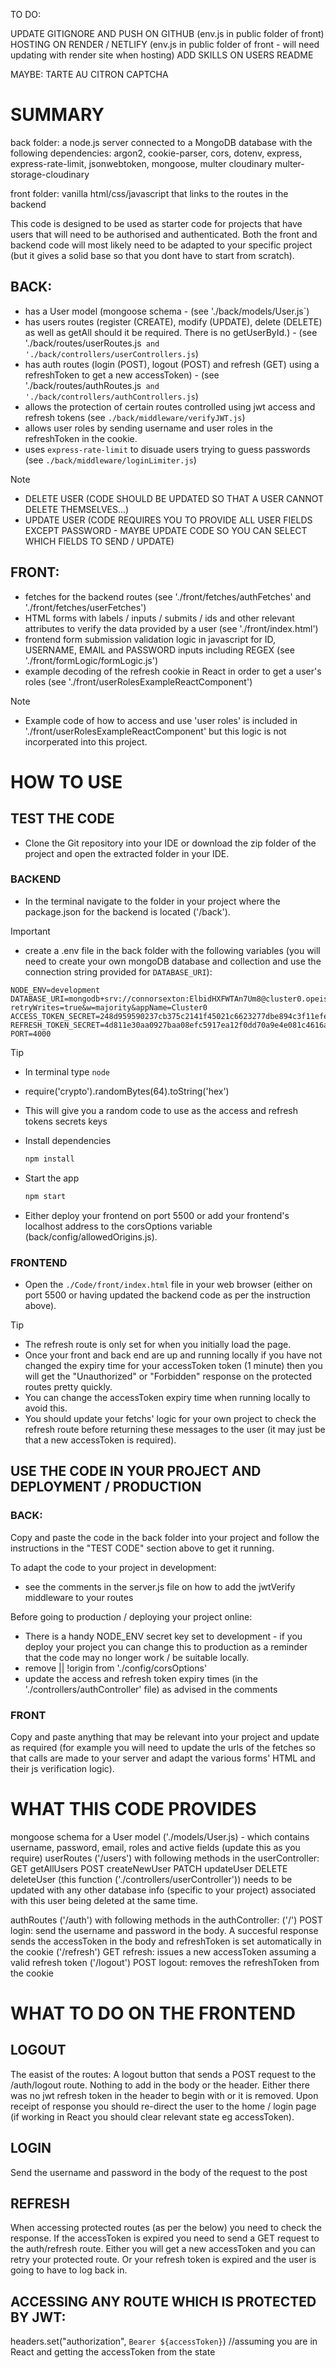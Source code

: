 TO DO: 

UPDATE GITIGNORE AND PUSH ON GITHUB (env.js in public folder of front)
HOSTING ON RENDER / NETLIFY (env.js in public folder of front - will need updating with render site when hosting)
ADD SKILLS ON USERS 
README

MAYBE: 
TARTE AU CITRON
CAPTCHA

# SUMMARY

back folder: a node.js server connected to a MongoDB database with the following dependencies: argon2, cookie-parser, cors, dotenv, express, express-rate-limit, jsonwebtoken, mongoose, multer cloudinary multer-storage-cloudinary

front folder: vanilla html/css/javascript that links to the routes in the backend 

This code is designed to be used as starter code for projects that have users that will need to be authorised and authenticated. Both the front and backend code will most likely need to be adapted to your specific project (but it gives a solid base so that you dont have to start from scratch). 

## BACK:
- has a User model (mongoose schema - (see './back/models/User.js`)
- has users routes (register (CREATE), modify (UPDATE), delete (DELETE) as well as getAll should it be required. There is no getUserById.) - (see './back/routes/userRoutes.js` and './back/controllers/userControllers.js`)
- has auth routes (login (POST), logout (POST) and refresh (GET) using a refreshToken to get a new accessToken) - (see './back/routes/authRoutes.js` and './back/controllers/authControllers.js`)
- allows the protection of certain routes controlled using jwt access and refresh tokens (see `./back/middleware/verifyJWT.js`) 
- allows user roles by sending username and user roles in the refreshToken in the cookie.
- uses `express-rate-limit` to disuade users trying to guess passwords (see `./back/middleware/loginLimiter.js`)

> [!NOTE]
- DELETE USER (CODE SHOULD BE UPDATED SO THAT A USER CANNOT DELETE THEMSELVES...)
- UPDATE USER (CODE REQUIRES YOU TO PROVIDE ALL USER FIELDS EXCEPT PASSWORD - MAYBE UPDATE CODE SO YOU CAN SELECT WHICH FIELDS TO SEND / UPDATE)

## FRONT: 
- fetches for the backend routes (see './front/fetches/authFetches' and './front/fetches/userFetches') 
- HTML forms with labels / inputs / submits / ids and other relevant attributes to verify the data provided by a user (see './front/index.html') 
- frontend form submission validation logic in javascript for ID, USERNAME, EMAIL and PASSWORD inputs including REGEX (see './front/formLogic/formLogic.js')
- example decoding of the refresh cookie in React in order to get a user's roles (see './front/userRolesExampleReactComponent')

> [!NOTE]
- Example code of how to access and use 'user roles' is included in './front/userRolesExampleReactComponent' but this logic is not incorperated into this project.

# HOW TO USE

## TEST THE CODE 
- Clone the Git repository into your IDE or download the zip folder of the project and open the extracted folder in your IDE.

### BACKEND
- In the terminal navigate to the folder in your project where the package.json for the backend is located ('/back').

> [!IMPORTANT]
- create a .env file in the back folder with the following variables (you will need to create your own mongoDB database and collection and use the connection string provided for `DATABASE_URI`): 
```
NODE_ENV=development
DATABASE_URI=mongodb+srv://connorsexton:ElbidHXFWTAn7Um8@cluster0.opeis.mongodb.net/?retryWrites=true&w=majority&appName=Cluster0
ACCESS_TOKEN_SECRET=248d959590237cb375c2141f45021c6623277dbe894c3f11efe5371b60643583668fd0690ff48eab7fd0d0c04a709b05a68b69e41f67aa672d21d9de1a40b753
REFRESH_TOKEN_SECRET=4d811e30aa0927baa08efc5917ea12f0dd70a9e4e081c4616aa43279e197b704d47263feac8bf5147947b3166437199bea2e8e25e4ac81923843d713540463c7
PORT=4000
```

> [!TIP]
- In terminal type `node`
- require('crypto').randomBytes(64).toString('hex')
- This will give you a random code to use as the access and refresh tokens secrets keys

- Install dependencies
  ```bash
  npm install 
  ```
- Start the app
  ```bash
  npm start
  ```

- Either deploy your frontend on port 5500 or add your frontend's localhost address to the corsOptions variable (back/config/allowedOrigins.js).

### FRONTEND
- Open the `./Code/front/index.html` file in your web browser (either on port 5500 or having updated the backend code as per the instruction above).

> [!TIP]
- The refresh route is only set for when you initially load the page. 
- Once your front and back end are up and running locally if you have not changed the expiry time for your accessToken token (1 minute) then you will get the "Unauthorized" or "Forbidden" response on the protected routes pretty quickly.
- You can change the accessToken expiry time when running locally to avoid this.
- You should update your fetchs' logic for your own project to check the refresh route before returning these messages to the user (it may just be that a new accessToken is required).   

## USE THE CODE IN YOUR PROJECT AND DEPLOYMENT / PRODUCTION
### BACK: 
Copy and paste the code in the back folder into your project and follow the instructions in the "TEST CODE" section above to get it running. 

To adapt the code to your project in development: 
- see the comments in the server.js file on how to add the jwtVerify middleware to your routes

Before going to production / deploying your project online: 
- There is a handy NODE_ENV secret key set to development - if you deploy your project you can change this to production as a reminder that the code may no longer work / be suitable locally.
- remove || !origin from './config/corsOptions'
- update the access and refresh token expiry times (in the './controllers/authController' file) as advised in the comments

### FRONT
Copy and paste anything that may be relevant into your project and update as required (for example you will need to update the urls of the fetches so that calls are made to your server and adapt the various forms' HTML and their js verification logic). 

# WHAT THIS CODE PROVIDES
mongoose schema for a User model ('./models/User.js) - which contains username, password, email, roles and active fields (update this as you require)
userRoutes ('/users') with following methods in the userController:
GET getAllUsers
POST createNewUser
PATCH updateUser
DELETE deleteUser (this function ('./controllers/userController')) needs to be updated with any other database info (specific to your project) associated with this user being deleted at the same time.  

authRoutes ('/auth') with following methods in the authController:
('/') POST login: send the username and password in the body. A succesful response sends the accessToken in the body and refreshToken is set automatically in the cookie 
('/refresh') GET refresh: issues a new accessToken assuming a valid refresh token
('/logout') POST logout: removes the refreshToken from the cookie

# WHAT TO DO ON THE FRONTEND
## LOGOUT
The easist of the routes: 
A logout button that sends a POST request to the /auth/logout route. Nothing to add in the body or the header. Either there was no jwt refresh token in the header to begin with or it is removed. 
Upon receipt of response you should re-direct the user to the home / login page (if working in React you should clear relevant state eg accessToken). 

## LOGIN
Send the username and password in the body of the request to the post  

## REFRESH
When accessing protected routes (as per the below) you need to check the response. If the accessToken is expired you need to send a GET request to the auth/refresh route. 
Either you will get a new accessToken and you can retry your protected route. Or your refresh token is expired and the user is going to have to log back in.  

## ACCESSING ANY ROUTE WHICH IS PROTECTED BY JWT: 
headers.set("authorization", `Bearer ${accessToken}`) //assuming you are in React and getting the accessToken from the state